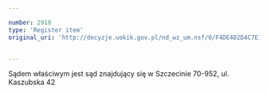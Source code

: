 ```yaml
---

number: 2918
type: 'Register item'
original_uri: 'http://decyzje.uokik.gov.pl/nd_wz_um.nsf/0/F4DE4D2D4C7E1C05C12579B300411389?OpenDocument'


---
```


Sądem właściwym jest sąd znajdujący się w Szczecinie 70-952, ul. Kaszubska 42

